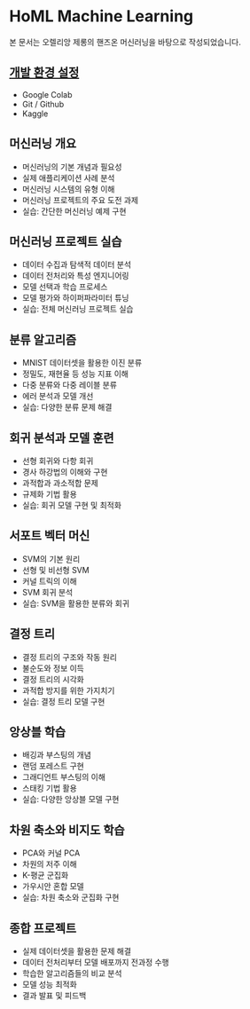 # HoML Machine Learning

본 문서는 오렐리앙 제롱의 핸즈온 머신러닝을 바탕으로 작성되었습니다. 

## [개발 환경 설정](https://startedourmission.github.io/environment-setting-for-machine-learning.html)
- Google Colab 
- Git / Github
- Kaggle

## 머신러닝 개요
* 머신러닝의 기본 개념과 필요성
* 실제 애플리케이션 사례 분석
* 머신러닝 시스템의 유형 이해
* 머신러닝 프로젝트의 주요 도전 과제
* 실습: 간단한 머신러닝 예제 구현

## 머신러닝 프로젝트 실습
* 데이터 수집과 탐색적 데이터 분석
* 데이터 전처리와 특성 엔지니어링
* 모델 선택과 학습 프로세스
* 모델 평가와 하이퍼파라미터 튜닝
* 실습: 전체 머신러닝 프로젝트 실습

## 분류 알고리즘
* MNIST 데이터셋을 활용한 이진 분류
* 정밀도, 재현율 등 성능 지표 이해
* 다중 분류와 다중 레이블 분류
* 에러 분석과 모델 개선
* 실습: 다양한 분류 문제 해결

## 회귀 분석과 모델 훈련
* 선형 회귀와 다항 회귀
* 경사 하강법의 이해와 구현
* 과적합과 과소적합 문제 
* 규제화 기법 활용
* 실습: 회귀 모델 구현 및 최적화

## 서포트 벡터 머신
* SVM의 기본 원리
* 선형 및 비선형 SVM
* 커널 트릭의 이해
* SVM 회귀 분석
* 실습: SVM을 활용한 분류와 회귀

## 결정 트리
* 결정 트리의 구조와 작동 원리
* 불순도와 정보 이득
* 결정 트리의 시각화
* 과적합 방지를 위한 가지치기
* 실습: 결정 트리 모델 구현

## 앙상블 학습
* 배깅과 부스팅의 개념
* 랜덤 포레스트 구현
* 그래디언트 부스팅의 이해
* 스태킹 기법 활용
* 실습: 다양한 앙상블 모델 구현

## 차원 축소와 비지도 학습
* PCA와 커널 PCA
* 차원의 저주 이해
* K-평균 군집화
* 가우시안 혼합 모델
* 실습: 차원 축소와 군집화 구현

## 종합 프로젝트
* 실제 데이터셋을 활용한 문제 해결
* 데이터 전처리부터 모델 배포까지 전과정 수행
* 학습한 알고리즘들의 비교 분석
* 모델 성능 최적화
* 결과 발표 및 피드백